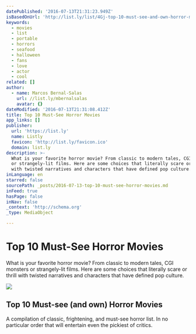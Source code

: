 ```yaml
---
datePublished: '2016-07-13T21:31:23.949Z'
isBasedOnUrl: 'http://list.ly/list/4Gj-top-10-must-see-and-own-horror-movies'
keywords:
  - movies
  - list
  - portable
  - horrors
  - seafood
  - halloween
  - fans
  - love
  - actor
  - cool
related: []
author:
  - name: Marcos Bernal-Salas
    url: //list.ly/mbernalsalas
    avatar: {}
dateModified: '2016-07-13T21:31:08.412Z'
title: Top 10 Must-See Horror Movies
app_links: []
publisher:
  url: 'https://list.ly'
  name: Listly
  favicon: 'http://list.ly/favicon.ico'
  domain: list.ly
description: >-
  What is your favorite horror movie? From classic to modern tales, CGI monsters
  or strangely-lit films. Here are some choices that literally scare or thrill
  with twisted narratives and characters that have defined pop culture.
inLanguage: en
starred: false
sourcePath: _posts/2016-07-13-top-10-must-see-horror-movies.md
inFeed: true
hasPage: false
inNav: false
_context: 'http://schema.org'
_type: MediaObject

---
```

# Top 10 Must-See Horror Movies

What is your favorite horror movie? From classic to modern tales, CGI monsters or strangely-lit films. Here are some choices that literally scare or thrill with twisted narratives and characters that have defined pop culture.

<article style=""><img src="https://imgflo.herokuapp.com/graph/vahj1ThiexotieMo/35bb75acc93ca32bfdb231b8ce87dcf1/noop.png?input=http%3A%2F%2Fmedia-cdn.list.ly%2Fproduction%2F16413%2F130316%2F41hhbmbqdel_600px.png" /><h1>Top 10 Must-see (and own) Horror Movies</h1><p>A compilation of classic, frightening, and must-see horror list. In no particular order that will entertain even the pickiest of critics.</p></article>